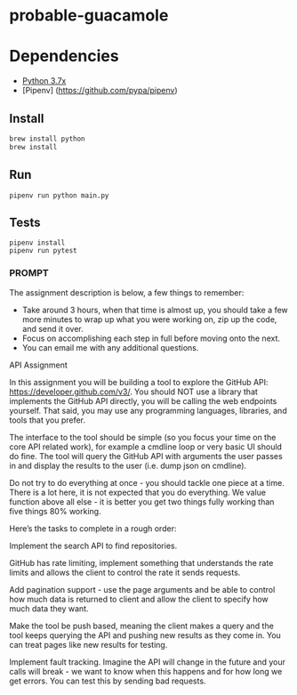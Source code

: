 # probable-guacamole

# Dependencies 
- [Python 3.7x](https://www.python.org/downloads/)
- [Pipenv] (https://github.com/pypa/pipenv)

##

## Install
```bash
brew install python
brew install
```
## Run
```
pipenv run python main.py 
```

## Tests
```
pipenv install
pipenv run pytest
```


### PROMPT
The assignment description is below, a few things to remember:
- Take around 3 hours, when that time is almost up, you should take a few more minutes to wrap up what you were working on, zip up the code, and send it over.
- Focus on accomplishing each step in full before moving onto the next.
- You can email me with any additional questions.

API Assignment

In this assignment you will be building a tool to explore the GitHub API: https://developer.github.com/v3/. You should NOT use a library that implements the GitHub API directly, you will be calling the web endpoints yourself. That said, you may use any programming languages, libraries, and tools that you prefer.


The interface to the tool should be simple (so you focus your time on the core API related work), for example a cmdline loop or very basic UI should do fine. The tool will query the GitHub API with arguments the user passes in and display the results to the user (i.e. dump json on cmdline).


Do not try to do everything at once - you should tackle one piece at a time. There is a lot here, it is not expected that you do everything. We value function above all else - it is better you get two things fully working than five things 80% working.


Here’s the tasks to complete in a rough order:

Implement the search API to find repositories.

GitHub has rate limiting, implement something that understands the rate limits and allows the client to control the rate it sends requests.

Add pagination support - use the page arguments and be able to control how much data is returned to client and allow the client to specify how much data they want.

Make the tool be push based, meaning the client makes a query and the tool keeps querying the API and pushing new results as they come in. You can treat pages like new results for testing.

Implement fault tracking. Imagine the API will change in the future and your calls will break - we want to know when this happens and for how long we get errors. You can test this by sending bad requests.

